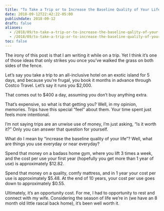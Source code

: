 ```yaml
---
title: "To Take a Trip or to Increase the Baseline Quality of Your Life"
date: 2018-09-12T22:42:22-05:00
publishdate: 2018-09-12
draft: false
aliases: 
  - /2018/09/to-take-a-trip-or-to-increase-the-baseline-qality-of-your-life/
  - /2018/09/to-take-a-trip-or-to-increase-the-baseline-quality-of-your-life/
toc: false
---
```


The irony of this post is that I am writing it while on a trip. Yet I think it’s one of those ideas that only strikes you once you’ve walked the grass on both sides of the fence. 

<!--more-->

Let’s say you take a trip to an all-inclusive hotel on an exotic island for 5 days, and because you’re frugal, you book it months in advance through Costco Travel. Let’s say it runs you $2,000.

That comes out to $400 a day, assuming you don’t buy anything extra. 

That’s expensive, so what is that getting you? Well, in my opinion, memories. Trips have this special “feel” about them. Your time spent just feels more intentional.

I’m not saying trips are an unwise use of money, I’m just asking, “Is it worth it?” Only you can answer that question for yourself.

What do I mean by “increase the baseline quality of your life”? Well, what are things you use everyday or near everyday?

Spend that money on a badass home gym, where you lift 3 times a week, and the cost per use your first year (hopefully you get more than 1 year of use) is approximately $12.82.

Spend that money on a quality, comfy mattress, and in 1 year your cost per use is approximately $5.48. At the end of 10 years, your cost per use goes down to approximately $0.55.

Ultimately, it’s an opportunity cost. For me, I had to opportunity to rest and connect with my wife. Considering the season of life we’re in (we have an 8 month old little rascal back home), it’s been well worth it. 
